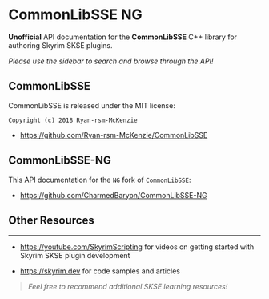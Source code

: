 # CommonLibSSE NG

**Unofficial** API documentation for the **CommonLibSSE** C++ library for authoring Skyrim SKSE plugins.

_Please use the sidebar to search and browse through the API!_

## CommonLibSSE

CommonLibSSE is released under the MIT license:

```
Copyright (c) 2018 Ryan-rsm-McKenzie
```

- https://github.com/Ryan-rsm-McKenzie/CommonLibSSE

## CommonLibSSE-NG

This API documentation for the `NG` fork of `CommonLibSSE`:

- https://github.com/CharmedBaryon/CommonLibSSE-NG

## Other Resources

---

- https://youtube.com/SkyrimScripting for videos on getting started with Skyrim SKSE plugin development

- https://skyrim.dev for code samples and articles

> _Feel free to recommend additional SKSE learning resources!_
